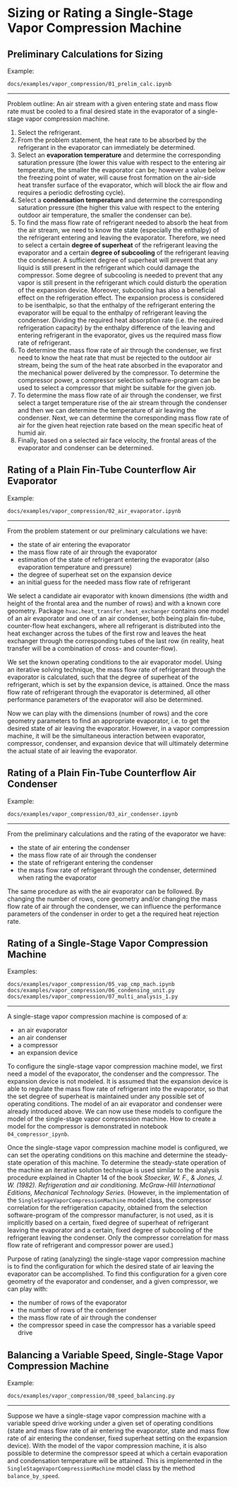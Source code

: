 # Sizing or Rating a Single-Stage Vapor Compression Machine

## Preliminary Calculations for Sizing

 Example: 

```docs/examples/vapor_compression/01_prelim_calc.ipynb```

---

Problem outline: An air stream with a given entering state and mass flow rate must be cooled to a final desired state in the evaporator of a single-stage vapor compression machine.

1. Select the refrigerant.
2. From the problem statement, the heat rate to be absorbed by the refrigerant in the evaporator can immediately be determined.
3. Select an **evaporation temperature** and determine the corresponding saturation pressure (the lower this value with respect to the entering air temperature, the smaller the evaporator can be; however a value below the freezing point of water, will cause frost formation on the air-side heat transfer surface of the evaporator, which will block the air flow and requires a periodic defrosting cycle).
4. Select a **condensation temperature** and determine the corresponding saturation pressure (the higher this value with respect to the entering outdoor air temperature, the smaller the condenser can be).
5. To find the mass flow rate of refrigerant needed to absorb the heat from the air stream, we need to know the state (especially the enthalpy) of the refrigerant entering and leaving the evaporator. Therefore, we need to select a certain **degree of superheat** of the refrigerant leaving the evaporator and a certain **degree of subcooling** of the refrigerant leaving the condenser.  A sufficient degree of superheat will prevent that any liquid is still present in the refrigerant which could damage the compressor. Some degree of subcooling is needed to prevent that any vapor is still present in the refrigerant which could disturb the operation of the expansion device. Moreover, subcooling has also a beneficial effect on the refrigeration effect. The expansion process is considered to be isenthalpic, so that the enthalpy of the refrigerant entering the evaporator will be equal to the enthalpy of refrigerant leaving the condenser. Dividing the required heat absorption rate (i.e. the required refrigeration capacity) by the enthalpy difference of the leaving and entering refrigerant in the evaporator, gives us the required mass flow rate of refrigerant.
6. To determine the mass flow rate of air through the condenser, we first need to know the heat rate that must be rejected to the outdoor air stream, being the sum of the heat rate absorbed in the evaporator and the mechanical power delivered by the compressor. To determine the compressor power, a compressor selection software-program can be used to select a compressor that might be suitable for the given job.
7. To determine the mass flow rate of air through the condenser, we first select a target temperature rise of the air stream through the condenser and  then we can determine the temperature of air leaving the condenser. Next, we can determine the corresponding mass flow rate of air for the given heat rejection rate based on the mean specific heat of humid air.
8. Finally, based on a selected air face velocity, the frontal areas of the evaporator and condenser can be determined.

## Rating of a Plain Fin-Tube Counterflow Air Evaporator

Example: 

```docs/examples/vapor_compression/02_air_evaporator.ipynb```

---

From the problem statement or our preliminary calculations we have:

- the state of air entering the evaporator
- the mass flow rate of air through the evaporator
- estimation of the  state of refrigerant entering the evaporator (also evaporation temperature and pressure)
- the degree of superheat set on the expansion device
- an initial guess for the needed mass flow rate of refrigerant

We select a candidate air evaporator with known dimensions (the width and height of the frontal area and the number of rows) and with a known core geometry. Package `hvac.heat_transfer.heat_exchanger` contains one model of an air evaporator and one of an air condenser, both being plain fin-tube, counter-flow heat exchangers, where all refrigerant is distributed into the heat exchanger across the tubes of the first row and leaves the heat exchanger through the corresponding tubes of the last row (in reality, heat transfer will be a combination of cross- and counter-flow).

We set the known operating conditions to the air evaporator model. Using an iterative solving technique, the mass flow rate of refrigerant through the evaporator is calculated, such that the degree of superheat of the refrigerant, which is set by the expansion device, is attained. Once the mass flow rate of refrigerant through the evaporator is determined, all other performance parameters of the evaporator will also be determined.

Now we can play with the dimensions (number of rows) and the core geometry parameters to find an appropriate evaporator, i.e. to get the desired state of air leaving the evaporator. However, in a vapor compression machine, it will be the simultaneous interaction between evaporator, compressor, condenser, and expansion device that will ultimately determine the actual state of air leaving the evaporator.

## Rating of a Plain Fin-Tube Counterflow Air Condenser

Example:

```docs/examples/vapor_compression/03_air_condenser.ipynb```

---

From the preliminary calculations and the rating of the evaporator we have:

- the state of air entering the condenser
- the mass flow rate of air through the condenser
- the state of refrigerant entering the condenser
- the mass flow rate of refrigerant through the condenser, determined when rating the evaporator

The same procedure as with the air evaporator can be followed. By changing the number of rows, core geometry and/or changing the mass flow rate of air through the condenser, we can influence the performance parameters of the condenser in order to get a the required heat rejection rate.

## Rating of a Single-Stage Vapor Compression Machine

Examples:

```
docs/examples/vapor_compression/05_vap_cmp_mach.ipynb
docs/examples/vapor_compression/06_condensing_unit.py
docs/examples/vapor_compression/07_multi_analysis_1.py
```
---

A single-stage vapor compression machine is composed of a:

- an air evaporator
- an air condenser
- a compressor
- an expansion device

To configure the single-stage vapor compression machine model, we first need a model of the evaporator, the condenser and the compressor. The expansion device is not modeled. It is assumed that the expansion device is able to regulate the mass flow rate of refrigerant into the evaporator, so that the set degree of superheat is maintained under any possible set of operating conditions. The model of an air evaporator and condenser were already introduced above. We can now use these models to configure the model of the single-stage vapor compression machine.  How to create a model for the compressor is demonstrated in notebook `04_compressor_ipynb`. 

Once the single-stage vapor compression machine model is configured, we can set the operating conditions on this machine and determine the steady-state operation of this machine. To determine the steady-state operation of the machine an iterative solution technique is used similar to the analysis procedure explained in Chapter 14 of the book *Stoecker, W. F., & Jones, J. W. (1982). Refrigeration and air conditioning. McGraw-Hill International Editions, Mechanical Technology Series.* (However, in the implementation of the `SingleStageVaporCompressionMachine` model class, the compressor correlation for the refrigeration capacity, obtained from the selection software-program of the compressor manufacturer, is not used, as it is implicitly based on a certain, fixed degree of superheat of refrigerant leaving the evaporator and a certain, fixed degree of subcooling of the refrigerant leaving the condenser. Only the compressor correlation for mass flow rate of refrigerant and compressor power are used.)  

Purpose of rating (analyzing) the single-stage vapor compression machine is to find the configuration for which the desired state of air leaving the evaporator can be accomplished. To find this configuration for a given core geometry of the evaporator and condenser, and a given compressor, we can play with:

- the number of rows of the evaporator
- the number of rows of the condenser
- the mass flow rate of air through the condenser
- the compressor speed in case the compressor has a variable speed drive

## Balancing a Variable Speed, Single-Stage Vapor Compression Machine

Example:

```docs/examples/vapor_compression/08_speed_balancing.py``` 

---

Suppose we have a single-stage vapor compression machine with a variable speed drive working under a given set of operating conditions (state and mass flow rate of air entering the evaporator, state and mass flow rate of air entering the condenser, fixed superheat setting on the expansion device). With the model of the vapor compression machine, it is also possible to determine the compressor speed at which a certain evaporation and condensation temperature will be attained. This is implemented in the `SingleStageVaporCompressionMachine` model class by the method `balance_by_speed`.

